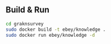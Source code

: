 ## Build & Run
```sh
cd graknsurvey
sudo docker build -t ebey/knowledge .
sudo docker run ebey/knowledge -d
```
